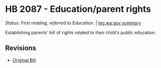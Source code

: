 # HB 2087 - Education/parent rights
*Status: First reading, referred to Education.* | [leg.wa.gov summary](https://app.leg.wa.gov/billsummary?BillNumber=2087&Year=2021)

Establishing parents' bill of rights related to their child's public education.

## Revisions
* [Original Bill](1/)